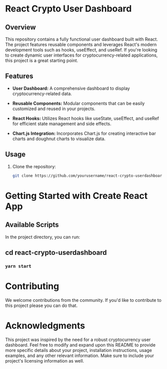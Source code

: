 # React Crypto User Dashboard

## Overview

This repository contains a fully functional user dashboard built with React. The project features reusable components and leverages React's modern development tools such as hooks, useEffect, and useRef. If you're looking to create dynamic user interfaces for cryptocurrency-related applications, this project is a great starting point.

## Features

- **User Dashboard:** A comprehensive dashboard to display cryptocurrency-related data.

- **Reusable Components:** Modular components that can be easily customized and reused in your projects.

- **React Hooks:** Utilizes React hooks like useState, useEffect, and useRef for efficient state management and side effects.

- **Chart.js Integration:** Incorporates Chart.js for creating interactive bar charts and doughnut charts to visualize data.

## Usage

1. Clone the repository:

   ```bash
   git clone https://github.com/yourusername/react-crypto-userdashboard.git

# Getting Started with Create React App

## Available Scripts

In the project directory, you can run:

## cd react-crypto-userdashboard

### `yarn start`

# Contributing
We welcome contributions from the community. If you'd like to contribute to this project please you can do that.

# Acknowledgments
This project was inspired by the need for a robust cryptocurrency user dashboard.
Feel free to modify and expand upon this README to provide more specific details about your project, installation instructions, usage examples, and any other relevant information. Make sure to include your project's licensing information as well.
